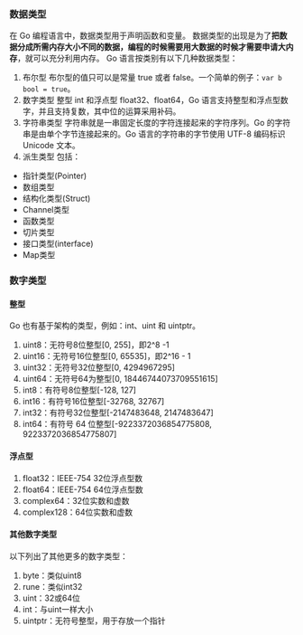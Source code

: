 ### 数据类型
在 Go 编程语言中，数据类型用于声明函数和变量。
数据类型的出现是为了**把数据分成所需内存大小不同的数据，编程的时候需要用大数据的时候才需要申请大内存**，就可以充分利用内存。
Go 语言按类别有以下几种数据类型：
1. 布尔型
布尔型的值只可以是常量 true 或者 false。一个简单的例子：`var b bool = true`。
2. 数字类型
整型 int 和浮点型 float32、float64，Go 语言支持整型和浮点型数字，并且支持复数，其中位的运算采用补码。
3. 字符串类型
字符串就是一串固定长度的字符连接起来的字符序列。Go 的字符串是由单个字节连接起来的。Go 语言的字符串的字节使用 UTF-8 编码标识 Unicode 文本。
4. 派生类型
包括：
- 指针类型(Pointer)
- 数组类型
- 结构化类型(Struct)
- Channel类型
- 函数类型
- 切片类型
- 接口类型(interface)
- Map类型

### 数字类型
#### 整型
Go 也有基于架构的类型，例如：int、uint 和 uintptr。
1. uint8：无符号8位整型[0, 255]，即2^8 -1
2. uint16：无符号16位整型[0, 65535]，即2^16 - 1
3. uint32：无符号32位整型[0, 4294967295]
4. uint64：无符号64为整型[0, 18446744073709551615]
5. int8：有符号8位整型[-128, 127]
6. int16：有符号16位整型[-32768, 32767]
7. int32：有符号32位整型[-2147483648, 2147483647]
8. int64：有符号 64 位整型[-9223372036854775808, 9223372036854775807]

#### 浮点型
1. float32：IEEE-754 32位浮点型数
2. float64：IEEE-754 64位浮点型数
3. complex64：32位实数和虚数
4. complex128：64位实数和虚数

#### 其他数字类型
以下列出了其他更多的数字类型：
1. byte：类似uint8
2. rune：类似int32
3. uint：32或64位
4. int：与uint一样大小
5. uintptr：无符号整型，用于存放一个指针
